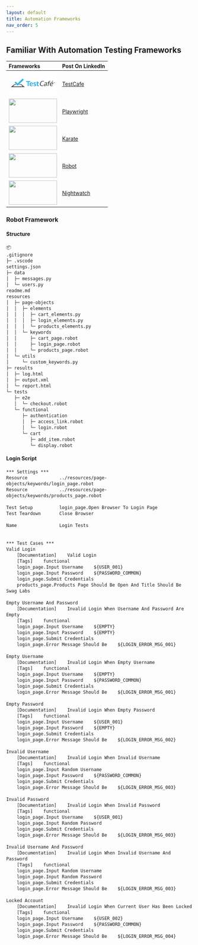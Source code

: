 ```yaml
---
layout: default
title: Automation Frameworks
nav_order: 5
---
```


## Familiar With Automation Testing Frameworks

| Frameworks        | Post On LinkedIn          |
|:------------------|:--------------|
| <img src="https://raw.githubusercontent.com/DevExpress/testcafe-gh-page-assets/master/src/images/testcafe-ogp-icon.png" width="130" height="65">                | [TestCafe](https://www.linkedin.com/posts/namnh663_testing-testcafe-automation-activity-7005242655332855808-VDc9?utm_source=share&utm_medium=member_desktop)|
| <img src="https://www.lambdatest.com/resources/images/header/Playwright_logo.svg" width="130" height="65">                | [Playwright](https://www.linkedin.com/posts/namnh663_testing-automation-framework-activity-6995858645141901312-Gjgx?utm_source=share&utm_medium=member_desktop)|
| <img src="https://repository-images.githubusercontent.com/81226206/2392b041-2ddb-438c-91ae-4022cf7f4549" width="130" height="65">                | [Karate](https://www.linkedin.com/posts/namnh663_testing-automation-framework-activity-6991862237917327360-aMfZ?utm_source=share&utm_medium=member_desktop)|
| <img src="https://icehousecorp.com/wp-content/uploads/2022/07/robot-f.png" width="130" height="65">                | [Robot](https://www.linkedin.com/posts/namnh663_testing-robotframework-automation-activity-7088958406123814912-VKdG?utm_source=share&utm_medium=member_desktop)|
| <img src="https://nightwatchjs.org/img/banner.png" width="130" height="65">                | [Nightwatch](https://www.linkedin.com/posts/namnh663_testing-nightwatchjs-automationtesting-activity-7095118586179960833-aV9G?utm_source=share&utm_medium=member_desktop)|

### Robot Framework

#### Structure

```
📦 
.gitignore
├─ .vscode
settings.json
├─ data
│  ├─ messages.py
│  └─ users.py
readme.md
resources
│  ├─ page-objects
│  │  ├─ elements
│  │  │  ├─ cart_elements.py
│  │  │  ├─ login_elements.py
│  │  │  └─ products_elements.py
│  │  └─ keywords
│  │     ├─ cart_page.robot
│  │     ├─ login_page.robot
│  │     └─ products_page.robot
│  └─ utils
│     └─ custom_keywords.py
├─ results
│  ├─ log.html
│  ├─ output.xml
│  └─ report.html
└─ tests
   ├─ e2e
   │  └─ checkout.robot
   └─ functional
      ├─ authentication
      │  ├─ access_link.robot
      │  └─ login.robot
      └─ cart
         ├─ add_item.robot
         └─ display.robot
```

#### Login Script

```
*** Settings ***
Resource            ../resources/page-objects/keywords/login_page.robot
Resource            ../resources/page-objects/keywords/products_page.robot

Test Setup          login_page.Open Browser To Login Page
Test Teardown       Close Browser

Name                Login Tests


*** Test Cases ***
Valid Login
    [Documentation]    Valid Login
    [Tags]    functional
    login_page.Input Username    ${USER_001}
    login_page.Input Password    ${PASSWORD_COMMON}
    login_page.Submit Credentials
    products_page.Products Page Should Be Open And Title Should Be    Swag Labs

Empty Username And Password
    [Documentation]    Invalid Login When Username And Password Are Empty
    [Tags]    functional
    login_page.Input Username    ${EMPTY}
    login_page.Input Password    ${EMPTY}
    login_page.Submit Credentials
    login_page.Error Message Should Be    ${LOGIN_ERROR_MSG_001}

Empty Username
    [Documentation]    Invalid Login When Empty Username
    [Tags]    functional
    login_page.Input Username    ${EMPTY}
    login_page.Input Password    ${PASSWORD_COMMON}
    login_page.Submit Credentials
    login_page.Error Message Should Be    ${LOGIN_ERROR_MSG_001}

Empty Password
    [Documentation]    Invalid Login When Empty Password
    [Tags]    functional
    login_page.Input Username    ${USER_001}
    login_page.Input Password    ${EMPTY}
    login_page.Submit Credentials
    login_page.Error Message Should Be    ${LOGIN_ERROR_MSG_002}

Invalid Username
    [Documentation]    Invalid Login When Invalid Username
    [Tags]    functional
    login_page.Input Random Username
    login_page.Input Password    ${PASSWORD_COMMON}
    login_page.Submit Credentials
    login_page.Error Message Should Be    ${LOGIN_ERROR_MSG_003}

Invalid Password
    [Documentation]    Invalid Login When Invalid Password
    [Tags]    functional
    login_page.Input Username    ${USER_001}
    login_page.Input Random Password
    login_page.Submit Credentials
    login_page.Error Message Should Be    ${LOGIN_ERROR_MSG_003}

Invalid Username And Password
    [Documentation]    Invalid Login When Invalid Username And Password
    [Tags]    functional
    login_page.Input Random Username
    login_page.Input Random Password
    login_page.Submit Credentials
    login_page.Error Message Should Be    ${LOGIN_ERROR_MSG_003}

Locked Account
    [Documentation]    Invalid Login When Current User Has Been Locked
    [Tags]    functional
    login_page.Input Username    ${USER_002}
    login_page.Input Password    ${PASSWORD_COMMON}
    login_page.Submit Credentials
    login_page.Error Message Should Be    ${LOGIN_ERROR_MSG_004}
```
